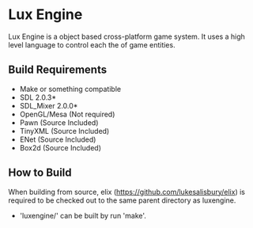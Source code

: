 Lux Engine
=======================
Lux Engine is a object based cross-platform game system. It uses a high 
level language to control each the of game entities.

Build Requirements
----------------------
- Make or something compatible
- SDL 2.0.3*
- SDL_Mixer 2.0.0*
- OpenGL/Mesa (Not required)
- Pawn (Source Included)
- TinyXML (Source Included)
- ENet (Source Included)
- Box2d (Source Included)
 

How to Build
----------------------
When building from source, elix (https://github.com/lukesalisbury/elix) is 
required to be checked out to the same parent directory as luxengine.
- 'luxengine/' can be built by run 'make'.


